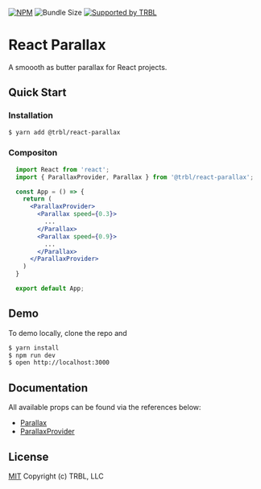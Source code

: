 [![NPM](https://img.shields.io/npm/v/@trbl/react-parallax)](https://www.npmjs.com/@trbl/react-parallax)
![Bundle Size](https://img.shields.io/bundlephobia/minzip/@trbl/react-parallax?label=zipped)
[![Supported by TRBL](https://img.shields.io/badge/supported_by-TRBL-black)](https://github.com/trouble)

# React Parallax

A smoooth as butter parallax for React projects.

## Quick Start

### Installation

```bash
$ yarn add @trbl/react-parallax
```

### Compositon

```jsx
  import React from 'react';
  import { ParallaxProvider, Parallax } from '@trbl/react-parallax';

  const App = () => {
    return (
      <ParallaxProvider>
        <Parallax speed={0.3}>
          ...
        </Parallax>
        <Parallax speed={0.9}>
          ...
        </Parallax>
      </ParallaxProvider>
    )
  }

  export default App;
```

## Demo

To demo locally, clone the repo and

```bash
$ yarn install
$ npm run dev
$ open http://localhost:3000
```

## Documentation

All available props can be found via the references below:

  - [Parallax](/src/Parallax/README.md)
  - [ParallaxProvider](/src/ParallaxProvider/README.md)

## License

[MIT](https://github.com/trouble/react-parallax/blob/master/LICENSE) Copyright (c) TRBL, LLC
